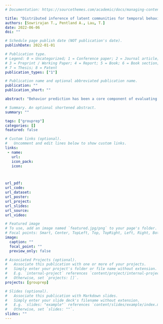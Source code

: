 ```yaml
---
# Documentation: https://sourcethemes.com/academic/docs/managing-content/

title: "Distributed inference of latent communities for temporal behavior prediction"
authors: [Sowrirajan T., Pentland A., Lau, T.]
date: 2022-06-06
doi: ""

# Schedule page publish date (NOT publication's date).
publishDate: 2022-01-01

# Publication type.
# Legend: 0 = Uncategorized; 1 = Conference paper; 2 = Journal article;
# 3 = Preprint / Working Paper; 4 = Report; 5 = Book; 6 = Book section;
# 7 = Thesis; 8 = Patent
publication_types: ["1"]

# Publication name and optional abbreviated publication name.
publication: ""
publication_short: ""

abstract: "Behavior prediction has been a core component of evaluating social science algorithms. Many of these previous studies, however, ignore the complexities of psychological processes underlying social groups and social inference and are tested on small data sets. Here, we introduce a new framework, the Distributed Latent Group Influence Model, wherein we leverage recent findings in psychology to infer latent communities across a large network to predict behavior. We then incorporate these latent communities and their heterogeneous influence on members into a model predicting behavior across time. We test this model against other potential accounts on a longitudinal behavioral data set and find that these inferred latent communities (rather than self-reported network structures) can predict significant variation in behaviors. More importantly, this framework allows us to integrate networks, individual decisions, and characteristics into an interpretable model from which we can derive insights and accurately predict shifting behaviors over time. "

# Summary. An optional shortened abstract.
summary: ""

tags: ["grouprep"]
categories: []
featured: false

# Custom links (optional).
#   Uncomment and edit lines below to show custom links.
links:
 - name: 
   url: 
   icon_pack: 
   icon: 



url_pdf: 
url_code:
url_dataset: 
url_poster:
url_project:
url_slides:
url_source:
url_video:

# Featured image
# To use, add an image named `featured.jpg/png` to your page's folder. 
# Focal points: Smart, Center, TopLeft, Top, TopRight, Left, Right, BottomLeft, Bottom, BottomRight.
image:
  caption: ""
  focal_point: ""
  preview_only: false

# Associated Projects (optional).
#   Associate this publication with one or more of your projects.
#   Simply enter your project's folder or file name without extension.
#   E.g. `internal-project` references `content/project/internal-project/index.md`.
#   Otherwise, set `projects: []`.
projects: [grouprep]

# Slides (optional).
#   Associate this publication with Markdown slides.
#   Simply enter your slide deck's filename without extension.
#   E.g. `slides: "example"` references `content/slides/example/index.md`.
#   Otherwise, set `slides: ""`.
slides: ""
---
```

